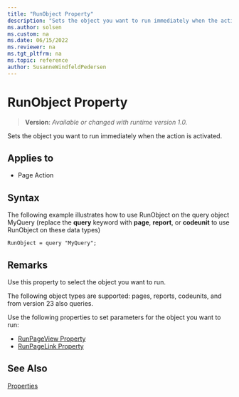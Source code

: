```yaml
---
title: "RunObject Property"
description: "Sets the object you want to run immediately when the action is activated."
ms.author: solsen
ms.custom: na
ms.date: 06/15/2022
ms.reviewer: na
ms.tgt_pltfrm: na
ms.topic: reference
author: SusanneWindfeldPedersen
---
```

[//]: # (START>DO_NOT_EDIT)
[//]: # (IMPORTANT:Do not edit any of the content between here and the END>DO_NOT_EDIT.)
[//]: # (Any modifications should be made in the .xml files in the ModernDev repo.)
# RunObject Property
> **Version**: _Available or changed with runtime version 1.0._

Sets the object you want to run immediately when the action is activated.

## Applies to
-   Page Action

[//]: # (IMPORTANT: END>DO_NOT_EDIT)

## Syntax
The following example illustrates how to use RunObject on the query object MyQuery (replace the **query** keyword with **page**, **report**, or **codeunit** to use RunObject on these data types)

```AL
RunObject = query "MyQuery";
```

## Remarks  

Use this property to select the object you want to run.  

The following object types are supported: pages, reports, codeunits, and from version 23 also queries.

Use the following properties to set parameters for the object you want to run:  
  
- [RunPageView Property](devenv-runpageview-property.md)  
- [RunPageLink Property](devenv-runpagelink-property.md)  

## See Also

[Properties](devenv-properties.md)  
